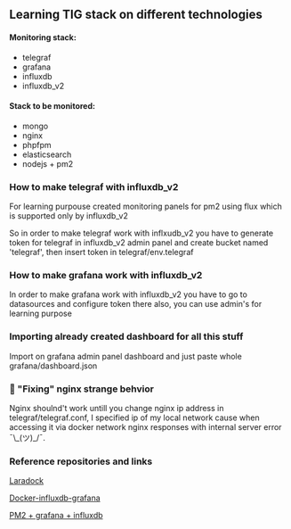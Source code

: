 ## Learning TIG stack on different technologies

#### Monitoring stack: 
- telegraf
- grafana 
- influxdb 
- influxdb_v2

#### Stack to be monitored: 
- mongo 
- nginx
- phpfpm
- elasticsearch
- nodejs + pm2

### How to make telegraf with influxdb_v2
For learning purpouse created monitoring panels for pm2 using flux which is supported only by influxdb_v2

So in order to make telegraf work with inflxudb_v2 you have to generate token for telegraf in influxdb_v2 admin panel and create bucket named 'telegraf', then insert token in telegraf/env.telegraf

### How to make grafana work with influxdb_v2
In order to make grafana work with influxdb_v2 you have to go to datasources and configure token there also, you can use admin's for learning purpose

### Importing already created dashboard for all this stuff
Import on grafana admin panel dashboard and just paste whole grafana/dashboard.json

### 🤢 "Fixing" nginx strange behvior
Nginx shoulnd't work untill you change nginx ip address in telegraf/telegraf.conf, I specified ip of my local network cause when accessing it via docker network nginx responses with internal server error ¯\\\_(ツ)_/¯.

### Reference repositories and links
[Laradock](http://laradock.io/http:// "Laradock")

[Docker-influxdb-grafana](https://github.com/nicolargo/docker-influxdb-grafana)

[PM2 + grafana + influxdb](https://medium.com/@nikunjd.np/pm2-microservices-monitoring-with-grafana-influxdb-54fb6f8b5d2d)

